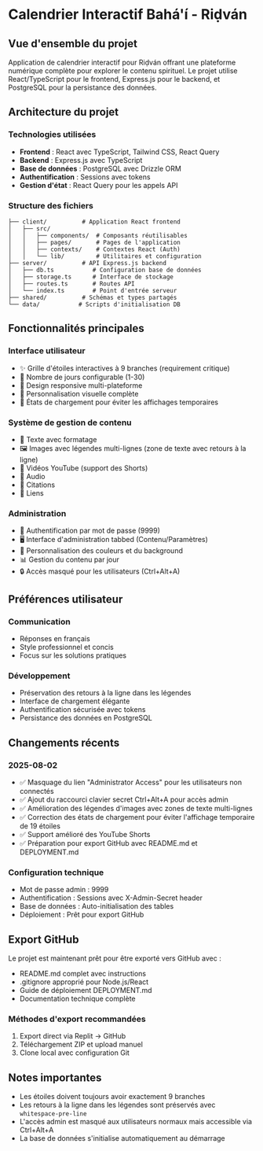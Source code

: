 # Calendrier Interactif Bahá'í - Riḍván

## Vue d'ensemble du projet
Application de calendrier interactif pour Riḍván offrant une plateforme numérique complète pour explorer le contenu spirituel. Le projet utilise React/TypeScript pour le frontend, Express.js pour le backend, et PostgreSQL pour la persistance des données.

## Architecture du projet

### Technologies utilisées
- **Frontend** : React avec TypeScript, Tailwind CSS, React Query
- **Backend** : Express.js avec TypeScript
- **Base de données** : PostgreSQL avec Drizzle ORM
- **Authentification** : Sessions avec tokens
- **Gestion d'état** : React Query pour les appels API

### Structure des fichiers
```
├── client/          # Application React frontend
│   ├── src/
│   │   ├── components/  # Composants réutilisables
│   │   ├── pages/       # Pages de l'application
│   │   ├── contexts/    # Contextes React (Auth)
│   │   └── lib/         # Utilitaires et configuration
├── server/          # API Express.js backend
│   ├── db.ts           # Configuration base de données
│   ├── storage.ts      # Interface de stockage
│   ├── routes.ts       # Routes API
│   └── index.ts        # Point d'entrée serveur
├── shared/          # Schémas et types partagés
└── data/           # Scripts d'initialisation DB
```

## Fonctionnalités principales

### Interface utilisateur
- ✨ Grille d'étoiles interactives à 9 branches (requirement critique)
- 🎯 Nombre de jours configurable (1-30)
- 📱 Design responsive multi-plateforme
- 🎨 Personnalisation visuelle complète
- 🔄 États de chargement pour éviter les affichages temporaires

### Système de gestion de contenu
- 📝 Texte avec formatage
- 🖼️ Images avec légendes multi-lignes (zone de texte avec retours à la ligne)
- 🎥 Vidéos YouTube (support des Shorts)
- 🎵 Audio
- 📖 Citations
- 🔗 Liens

### Administration
- 🔐 Authentification par mot de passe (9999)
- 🖥️ Interface d'administration tabbed (Contenu/Paramètres)
- 🎨 Personnalisation des couleurs et du background
- 📊 Gestion du contenu par jour
- 🔒 Accès masqué pour les utilisateurs (Ctrl+Alt+A)

## Préférences utilisateur

### Communication
- Réponses en français
- Style professionnel et concis
- Focus sur les solutions pratiques

### Développement
- Préservation des retours à la ligne dans les légendes
- Interface de chargement élégante
- Authentification sécurisée avec tokens
- Persistance des données en PostgreSQL

## Changements récents

### 2025-08-02
- ✅ Masquage du lien "Administrator Access" pour les utilisateurs non connectés
- ✅ Ajout du raccourci clavier secret Ctrl+Alt+A pour accès admin
- ✅ Amélioration des légendes d'images avec zones de texte multi-lignes
- ✅ Correction des états de chargement pour éviter l'affichage temporaire de 19 étoiles
- ✅ Support amélioré des YouTube Shorts
- ✅ Préparation pour export GitHub avec README.md et DEPLOYMENT.md

### Configuration technique
- Mot de passe admin : 9999
- Authentification : Sessions avec X-Admin-Secret header
- Base de données : Auto-initialisation des tables
- Déploiement : Prêt pour export GitHub

## Export GitHub
Le projet est maintenant prêt pour être exporté vers GitHub avec :
- README.md complet avec instructions
- .gitignore approprié pour Node.js/React
- Guide de déploiement DEPLOYMENT.md
- Documentation technique complète

### Méthodes d'export recommandées
1. Export direct via Replit → GitHub
2. Téléchargement ZIP et upload manuel
3. Clone local avec configuration Git

## Notes importantes
- Les étoiles doivent toujours avoir exactement 9 branches
- Les retours à la ligne dans les légendes sont préservés avec `whitespace-pre-line`
- L'accès admin est masqué aux utilisateurs normaux mais accessible via Ctrl+Alt+A
- La base de données s'initialise automatiquement au démarrage
